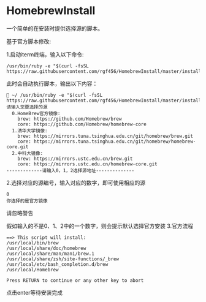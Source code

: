 # HomebrewInstall
一个简单的在安装时提供选择源的脚本。

基于官方脚本修改:

1.启动iterm终端，输入以下命令:
```
/usr/bin/ruby -e "$(curl -fsSL https://raw.githubusercontent.com/rgf456/HomebrewInstall/master/install.rb)"
```

此时会自动执行脚本，输出以下内容：

```
 ~/ /usr/bin/ruby -e "$(curl -fsSL https://raw.githubusercontent.com/rgf456/HomebrewInstall/master/install.rb)"
请输入您要选择的源
  0.HomeBrew官方镜像:
    brew: https://github.com/Homebrew/brew
    core: https://github.com/Homebrew/homebrew-core
  1.清华大学镜像:
    brew: https://mirrors.tuna.tsinghua.edu.cn/git/homebrew/brew.git
    core: https://mirrors.tuna.tsinghua.edu.cn/git/homebrew/homebrew-core.git
  2.中科大镜像:
    brew: https://mirrors.ustc.edu.cn/brew.git
    core: https://mirrors.ustc.edu.cn/homebrew-core.git
-------------请输入0，1，2选择源地址--------------
```
2.选择对应的源编号，输入对应的数字，即可使用相应的源
```
0
你选择的是官方镜像
```
请忽略警告

假如输入的不是0、1、2中的一个数字，则会提示默认选择官方安装
3.官方流程
```
==> This script will install:
/usr/local/bin/brew
/usr/local/share/doc/homebrew
/usr/local/share/man/man1/brew.1
/usr/local/share/zsh/site-functions/_brew
/usr/local/etc/bash_completion.d/brew
/usr/local/Homebrew

Press RETURN to continue or any other key to abort

```
点击enter等待安装完成
